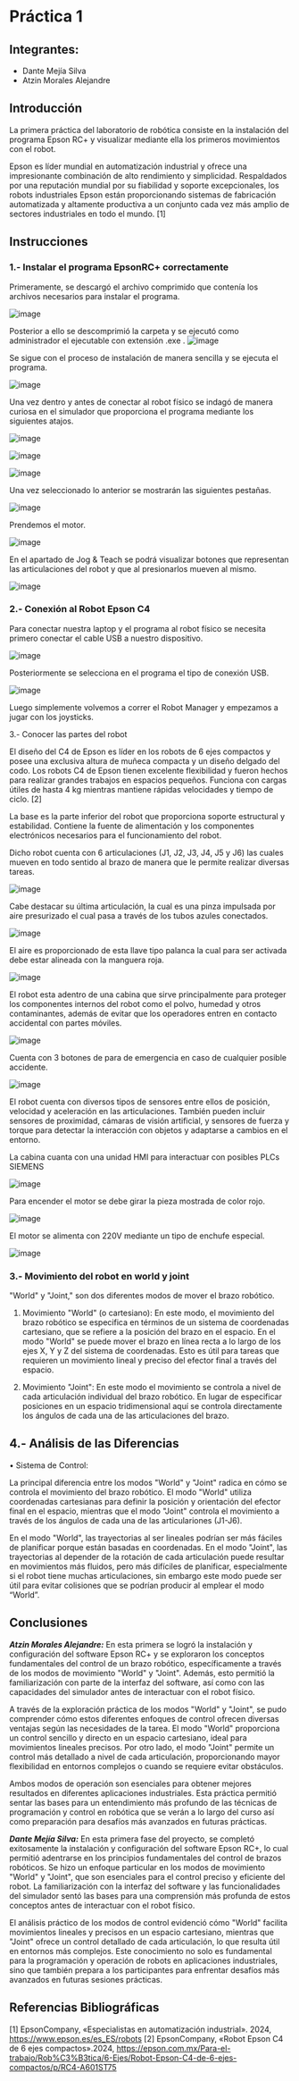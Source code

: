 # Práctica 1
## Integrantes:
- Dante Mejía Silva
- Atzin Morales Alejandre
## Introducción
La primera práctica del laboratorio de robótica consiste en la instalación del programa Epson RC+ y visualizar mediante ella los primeros movimientos con el robot. 

Epson es líder mundial en automatización industrial y ofrece una impresionante combinación de alto rendimiento y simplicidad. Respaldados por una reputación mundial por su fiabilidad y soporte excepcionales, los robots industriales Epson están proporcionando sistemas de fabricación automatizada y altamente productiva a un conjunto cada vez más amplio de sectores industriales en todo el mundo. [1]
## Instrucciones
### 1.- Instalar el programa EpsonRC+ correctamente
Primeramente, se descargó el archivo comprimido que contenía los archivos necesarios para instalar el programa.

![image](https://github.com/user-attachments/assets/230541df-64ae-4f64-868e-cd82b81694c4)

Posterior a ello se descomprimió la carpeta y se ejecutó como administrador el ejecutable con extensión .exe
.
![image](https://github.com/user-attachments/assets/71a3a9d1-0fb9-4116-bb29-97b562d4b2ee)

Se sigue con el proceso de instalación de manera sencilla y se ejecuta el programa.

![image](https://github.com/user-attachments/assets/e41732f1-5d29-4d7f-817f-90524a33c1e8)

Una vez dentro y antes de conectar al robot físico se indagó de manera curiosa en el simulador que proporciona el programa mediante los siguientes atajos.

![image](https://github.com/user-attachments/assets/ad588d89-646d-48f4-be4e-a3cee811ecce)

![image](https://github.com/user-attachments/assets/1384e36a-bbad-455f-9886-a23b88b702de)

![image](https://github.com/user-attachments/assets/247ad65c-ff8d-419a-8d4d-08b008016da9)

Una vez seleccionado lo anterior se mostrarán las siguientes pestañas.

![image](https://github.com/user-attachments/assets/5df4c270-9c72-4099-9c27-759405a59edd)

Prendemos el motor.

![image](https://github.com/user-attachments/assets/fc96d669-527a-437b-81fd-956026d2500d)

En el apartado de Jog & Teach se podrá visualizar botones que representan las articulaciones del robot y que al presionarlos mueven al mismo. 

![image](https://github.com/user-attachments/assets/e0a0d600-6570-489a-80d5-9896263f1f3f)

### 2.- Conexión al Robot Epson C4
Para conectar nuestra laptop y el programa al robot físico se necesita primero conectar el cable USB a nuestro dispositivo.

![image](https://github.com/user-attachments/assets/7333fc0b-15e4-422a-bf1c-8f562e39c8fa)

Posteriormente se selecciona en el programa el tipo de conexión USB.

![image](https://github.com/user-attachments/assets/a9c81205-a08d-40e4-a02a-2e016d66b24e)

Luego simplemente volvemos a correr el Robot Manager y empezamos a jugar con los joysticks.

3.- Conocer las partes del robot

El diseño del C4 de Epson es líder en los robots de 6 ejes compactos y posee una exclusiva altura de muñeca compacta y un diseño delgado del codo. Los robots C4 de Epson tienen excelente flexibilidad y fueron hechos para realizar grandes trabajos en espacios pequeños. Funciona con cargas útiles de hasta 4 kg mientras mantiene rápidas velocidades y tiempo de ciclo. [2]

La base es la parte inferior del robot que proporciona soporte estructural y estabilidad. Contiene la fuente de alimentación y los componentes electrónicos necesarios para el funcionamiento del robot.

Dicho robot cuenta con 6 articulaciones (J1, J2, J3, J4, J5 y J6) las cuales mueven en todo sentido al brazo de manera que le permite realizar diversas tareas.

![image](https://github.com/user-attachments/assets/a49bc19f-3910-4490-b92a-ff2ccb3fe3a1)

Cabe destacar su última articulación, la cual es una pinza impulsada por aire presurizado el cual pasa a través de los tubos azules conectados.

![image](https://github.com/user-attachments/assets/9c65a0a8-6715-4828-ba38-90613f25db90)

El aire es proporcionado de esta llave tipo palanca la cual para ser activada debe estar alineada con la manguera roja.

![image](https://github.com/user-attachments/assets/3a01b89b-bbd8-4953-a3c3-85a6f97d59a4)

El robot esta adentro de una cabina que sirve principalmente para proteger los componentes internos del robot como el polvo, humedad y otros contaminantes, además de evitar que los operadores entren en contacto accidental con partes móviles.

![image](https://github.com/user-attachments/assets/c4a09651-b7cc-4132-87d2-d1931fdc50ac)

Cuenta con 3 botones de para de emergencia en caso de cualquier posible accidente.

![image](https://github.com/user-attachments/assets/55473435-7762-45e9-8db2-7d2ccd8170e8)

El robot cuenta con diversos tipos de sensores entre ellos de posición, velocidad y aceleración en las articulaciones. También pueden incluir sensores de proximidad, cámaras de visión artificial, y sensores de fuerza y torque para detectar la interacción con objetos y adaptarse a cambios en el entorno.

La cabina cuanta con una unidad HMI para interactuar con posibles PLCs SIEMENS

![image](https://github.com/user-attachments/assets/8ee3cbd8-bd48-43a3-b26d-3fbc57a37350)

Para encender el motor se debe girar la pieza mostrada de color rojo.

![image](https://github.com/user-attachments/assets/f32bc5f9-7d77-4da1-b795-6f8a2b080afe)

El motor se alimenta con 220V mediante un tipo de enchufe especial.

![image](https://github.com/user-attachments/assets/3f131ee0-a510-45b7-9870-c633e883cd38)

### 3.- Movimiento del robot en world y joint
"World" y "Joint," son dos diferentes modos de mover el brazo robótico.

1.	Movimiento "World" (o cartesiano): En este modo, el movimiento del brazo robótico se especifica en términos de un sistema de coordenadas cartesiano, que se refiere a la posición del brazo en el espacio. En el modo "World" se puede mover el brazo en línea recta a lo largo de los ejes X, Y y Z del sistema de coordenadas. Esto es útil para tareas que requieren un movimiento lineal y preciso del efector final a través del espacio.

2.	Movimiento "Joint": En este modo el movimiento se controla a nivel de cada articulación individual del brazo robótico. En lugar de especificar posiciones en un espacio tridimensional aquí se controla directamente los ángulos de cada una de las articulaciones del brazo.
## 4.- Análisis de las Diferencias
•	Sistema de Control:

La principal diferencia entre los modos "World" y "Joint" radica en cómo se controla el movimiento del brazo robótico. El modo "World" utiliza coordenadas cartesianas para definir la posición y orientación del efector final en el espacio, mientras que el modo "Joint" controla el movimiento a través de los ángulos de cada una de las articulariones (J1-J6).

En el modo "World", las trayectorias al ser lineales podrían ser más fáciles de planificar porque están basadas en coordenadas. En el modo "Joint", las trayectorias al depender de la rotación de cada articulación puede resultar en movimientos más fluidos, pero más difíciles de planificar, especialmente si el robot tiene muchas articulaciones, sin embargo este modo puede ser útil para evitar colisiones que se podrían producir al emplear el modo “World”.
## Conclusiones
***Atzin Morales Alejandre:*** En esta primera se logró la instalación y configuración del software Epson RC+ y se exploraron los conceptos fundamentales del control de un brazo robótico, específicamente a través de los modos de movimiento "World" y "Joint". Además, esto permitió la familiarización con parte de la interfaz del software, así como con las capacidades del simulador antes de interactuar con el robot físico.

A través de la exploración práctica de los modos "World" y "Joint", se pudo comprender cómo estos diferentes enfoques de control ofrecen diversas ventajas según las necesidades de la tarea. El modo "World" proporciona un control sencillo y directo en un espacio cartesiano, ideal para movimientos lineales precisos. Por otro lado, el modo "Joint" permite un control más detallado a nivel de cada articulación, proporcionando mayor flexibilidad en entornos complejos o cuando se requiere evitar obstáculos.

Ambos modos de operación son esenciales para obtener mejores resultados en diferentes aplicaciones industriales. Esta práctica permitió sentar las bases para un entendimiento más profundo de las técnicas de programación y control en robótica que se verán a lo largo del curso así como preparación para desafíos más avanzados en futuras prácticas.

***Dante Mejía Silva:*** En esta primera fase del proyecto, se completó exitosamente la instalación y configuración del software Epson RC+, lo cual permitió adentrarse en los principios fundamentales del control de brazos robóticos. Se hizo un enfoque particular en los modos de movimiento "World" y "Joint", que son esenciales para el control preciso y eficiente del robot. La familiarización con la interfaz del software y las funcionalidades del simulador sentó las bases para una comprensión más profunda de estos conceptos antes de interactuar con el robot físico.

El análisis práctico de los modos de control evidenció cómo "World" facilita movimientos lineales y precisos en un espacio cartesiano, mientras que "Joint" ofrece un control detallado de cada articulación, lo que resulta útil en entornos más complejos. Este conocimiento no solo es fundamental para la programación y operación de robots en aplicaciones industriales, sino que también prepara a los participantes para enfrentar desafíos más avanzados en futuras sesiones prácticas.
## Referencias Bibliográficas 
[1] 	EpsonCompany, «Especialistas en automatización industrial». 2024, https://www.epson.es/es_ES/robots
[2] 	EpsonCompany, «Robot Epson C4 de 6 ejes compactos».2024, https://epson.com.mx/Para-el-trabajo/Rob%C3%B3tica/6-Ejes/Robot-Epson-C4-de-6-ejes-compactos/p/RC4-A601ST75


